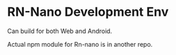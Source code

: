 # RN-Nano Development Env

Can build for both Web and Android. 

Actual npm module for Rn-nano is in another repo.